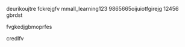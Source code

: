 deurikoujtre
fckrejgfv
mmall_learning123
9865665oijuiotfgirejg
12456
gbrdst

fvgkedjgbmoprfes

credlfv